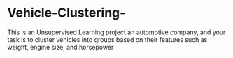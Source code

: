 # Vehicle-Clustering-
This is an Unsupervised Learning project an automotive company, and your task is to cluster vehicles into groups based on their features such as weight, engine size, and horsepower
